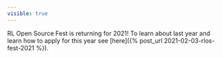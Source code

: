 ```yaml
---
visible: true
---
```


RL Open Source Fest is returning for 2021! To learn about last year and learn how to apply for this year see [here]({% post_url 2021-02-03-rlos-fest-2021 %}).
